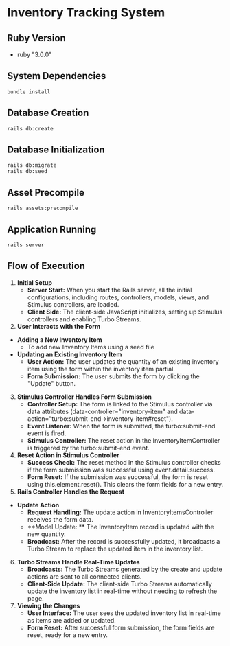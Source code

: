 # Inventory Tracking System

## Ruby Version
- ruby "3.0.0"

## System Dependencies
```
bundle install
```

## Database Creation
```
rails db:create
```
## Database Initialization
```
rails db:migrate
rails db:seed
```
## Asset Precompile
```
rails assets:precompile
```
## Application Running
```
rails server
```


## Flow of Execution
1. **Initial Setup**
    + **Server Start:** When you start the Rails server, all the initial configurations, including routes, controllers, models, views, and Stimulus controllers, are loaded.
    + **Client Side:** The client-side JavaScript initializes, setting up Stimulus controllers and enabling Turbo Streams.
2. **User Interacts with the Form**
  * **Adding a New Inventory Item**
    + To add new Inventory Items using a seed file
* **Updating an Existing Inventory Item**
    + **User Action:** The user updates the quantity of an existing inventory item using the form within the inventory item partial.
    + **Form Submission:** The user submits the form by clicking the "Update" button.
3. **Stimulus Controller Handles Form Submission**
    + **Controller Setup:** The form is linked to the Stimulus controller via data attributes (data-controller="inventory-item" and data-action="turbo:submit-end->inventory-item#reset").
    + **Event Listener:** When the form is submitted, the turbo:submit-end event is fired.
    + **Stimulus Controller:** The reset action in the InventoryItemController is triggered by the turbo:submit-end event.
4. **Reset Action in Stimulus Controller**
    + **Success Check:** The reset method in the Stimulus controller checks if the form submission was successful using event.detail.success.
    + **Form Reset:** If the submission was successful, the form is reset using this.element.reset(). This clears the form fields for a new entry.
5. **Rails Controller Handles the Request**
 * **Update Action**
    + **Request Handling:** The update action in InventoryItemsController receives the form data.
    + **Model Update: ** The InventoryItem record is updated with the new quantity.
    + **Broadcast:** After the record is successfully updated, it broadcasts a Turbo Stream to replace the updated item in the inventory list.
6. **Turbo Streams Handle Real-Time Updates**
    + **Broadcasts:** The Turbo Streams generated by the create and update actions are sent to all connected clients.
    + **Client-Side Update:** The client-side Turbo Streams automatically update the inventory list in real-time without needing to refresh the page.
7. **Viewing the Changes**
    + **User Interface:** The user sees the updated inventory list in real-time as items are added or updated.
    + **Form Reset:** After successful form submission, the form fields are reset, ready for a new entry.
